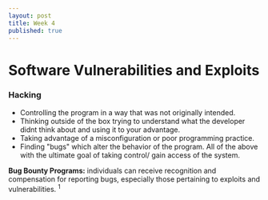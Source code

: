 ```yaml
---
layout: post
title: Week 4
published: true
---
```

# Software Vulnerabilities and Exploits
### Hacking
- Controlling the program in a way that was not originally intended. 
- Thinking outside of the box trying to understand what the developer didnt think about and using it to your advantage. 
- Taking advantage of a misconfiguration or poor programming practice.
- Finding "bugs" which alter the behavior of the program.
All of the above with the ultimate goal of taking control/ gain access of the system.

**Bug Bounty Programs:** individuals can receive recognition and compensation for reporting bugs, especially those pertaining to exploits and vulnerabilities. <sup>1</sup>

